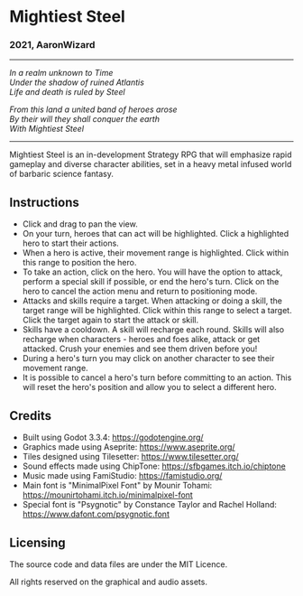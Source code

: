 # Mightiest Steel
### 2021, AaronWizard

---

*In a realm unknown to Time  
Under the shadow of ruined Atlantis  
Life and death is ruled by Steel*  

*From this land a united band of heroes arose  
By their will they shall conquer the earth  
With Mightiest Steel*

---

Mightiest Steel is an in-development Strategy RPG that will emphasize rapid gameplay and diverse character abilities, set in a heavy metal infused world of barbaric science fantasy.

## Instructions

* Click and drag to pan the view.
* On your turn, heroes that can act will be highlighted. Click a highlighted hero to start their actions.
* When a hero is active, their movement range is highlighted. Click within this range to position the hero.
* To take an action, click on the hero. You will have the option to attack, perform a special skill if possible, or end the hero's turn. Click on the hero to cancel the action menu and return to positioning mode.
* Attacks and skills require a target. When attacking or doing a skill, the target range will be highlighted. Click within this range to select a target. Click the target again to start the attack or skill.
* Skills have a cooldown. A skill will recharge each round. Skills will also recharge when characters - heroes and foes alike, attack or get attacked. Crush your enemies and see them driven before you!
* During a hero's turn you may click on another character to see their movement range.
* It is possible to cancel a hero's turn before committing to an action. This will reset the hero's position and allow you to select a different hero.

## Credits

* Built using Godot 3.3.4: https://godotengine.org/
* Graphics made using Aseprite: https://www.aseprite.org/
* Tiles designed using Tilesetter: https://www.tilesetter.org/
* Sound effects made using ChipTone: https://sfbgames.itch.io/chiptone
* Music made using FamiStudio: https://famistudio.org/
* Main font is "MinimalPixel Font" by Mounir Tohami: https://mounirtohami.itch.io/minimalpixel-font
* Special font is "Psygnotic" by Constance Taylor and Rachel Holland: https://www.dafont.com/psygnotic.font

## Licensing

The source code and data files are under the MIT Licence.

All rights reserved on the graphical and audio assets.
